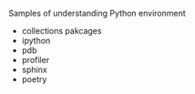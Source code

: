 Samples of understanding Python environment

* collections pakcages
* ipython
* pdb
* profiler
* sphinx
* poetry
